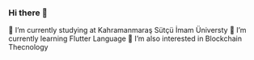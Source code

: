 ### Hi there 👋

🔭 I’m currently studying at Kahramanmaraş Sütçü İmam Üniversty
🌱 I’m currently learning Flutter Language
🌱 I’m also interested in Blockchain Thecnology

